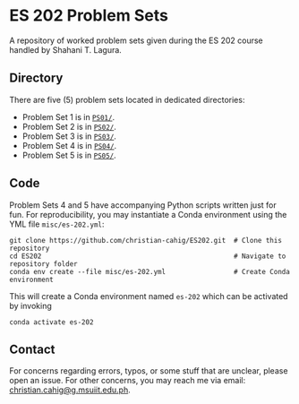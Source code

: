 # ES 202 Problem Sets

A repository of worked problem sets given during the ES 202 course handled by Shahani T. Lagura.

## Directory

There are five (5) problem sets located in dedicated directories:

- Problem Set 1 is in [`PS01/`]("./PS01/").
- Problem Set 2 is in [`PS02/`]("./PS02/").
- Problem Set 3 is in [`PS03/`]("./PS03/").
- Problem Set 4 is in [`PS04/`]("./PS04/").
- Problem Set 5 is in [`PS05/`]("./PS05/").

## Code

Problem Sets 4 and 5 have accompanying Python scripts written just for fun.
For reproducibility, you may instantiate a Conda environment using the YML file `misc/es-202.yml`:

```shell
git clone https://github.com/christian-cahig/ES202.git  # Clone this repository
cd ES202                                                # Navigate to repository folder
conda env create --file misc/es-202.yml                 # Create Conda environment
```

This will create a Conda environment named `es-202` which can be activated by invoking

```shell
conda activate es-202
```

## Contact

For concerns regarding errors, typos, or some stuff that are unclear, please open an issue.
For other concerns, you may reach me via email:
[christian.cahig@g.msuiit.edu.ph](mailto:christian.cahig@g.msuiit.edu.ph).
